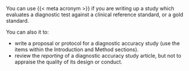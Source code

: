 You can use {{< meta acronym >}} if you are writing up a study which evaluates a diagnostic test against a clinical reference standard, or a gold standard.

<!-- #TODO what about it you're not comparing it to a standard, but just against another test?  -->

You can also it to:

* write a proposal or protocol for a diagnostic accuracy study (use the items within the Introduction and Method sections).
* review the _reporting_ of a diagnostic accuracy study article, but not to appraise the quality of its design or conduct.